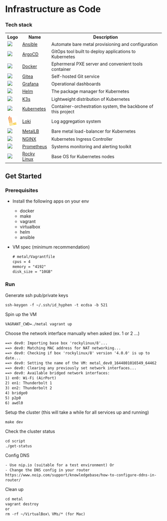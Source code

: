 # Infrastructure as Code


### Tech stack

<table>
  <tr>
    <th>Logo</th>
    <th>Name</th>
    <th>Description</th>
  </tr>
  <tr>
    <td><img width="32" src="https://simpleicons.org/icons/ansible.svg"></td>
    <td><a href="https://www.ansible.com">Ansible</a></td>
    <td>Automate bare metal provisioning and configuration</td>
  </tr>
  <tr>
    <td><img width="32" src="https://cncf-branding.netlify.app/img/projects/argo/icon/color/argo-icon-color.svg"></td>
    <td><a href="https://argoproj.github.io/cd">ArgoCD</a></td>
    <td>GitOps tool built to deploy applications to Kubernetes</td>
  </tr>
  <tr>
    <td><img width="32" src="https://www.docker.com/sites/default/files/d8/2019-07/Moby-logo.png"></td>
    <td><a href="https://www.docker.com">Docker</a></td>
    <td>Ephermeral PXE server and convenient tools container</td>
  </tr>
  <tr>
    <td><img width="32" src="https://upload.wikimedia.org/wikipedia/commons/b/bb/Gitea_Logo.svg"></td>
    <td><a href="https://gitea.com">Gitea</a></td>
    <td>Self-hosted Git service</td>
  </tr>
  <tr>
    <td><img width="32" src="https://grafana.com/static/img/menu/grafana2.svg"></td>
    <td><a href="https://grafana.com">Grafana</a></td>
    <td>Operational dashboards</td>
  </tr>
  <tr>
    <td><img width="32" src="https://cncf-branding.netlify.app/img/projects/helm/icon/color/helm-icon-color.svg"></td>
    <td><a href="https://helm.sh">Helm</a></td>
    <td>The package manager for Kubernetes</td>
  </tr>
  <tr>
    <td><img width="32" src="https://cncf-branding.netlify.app/img/projects/k3s/icon/color/k3s-icon-color.svg"></td>
    <td><a href="https://k3s.io">K3s</a></td>
    <td>Lightweight distribution of Kubernetes</td>
  </tr>
  <tr>
    <td><img width="32" src="https://cncf-branding.netlify.app/img/projects/kubernetes/icon/color/kubernetes-icon-color.svg"></td>
    <td><a href="https://kubernetes.io">Kubernetes</a></td>
    <td>Container-orchestration system, the backbone of this project</td>
  </tr>
  <tr>
    <td><img width="32" src="https://github.com/grafana/loki/blob/main/docs/sources/logo.png?raw=true"></td>
    <td><a href="https://grafana.com/oss/loki">Loki</a></td>
    <td>Log aggregation system</td>
  </tr>
  <tr>
    <td><img width="32" src="https://avatars.githubusercontent.com/u/60239468?s=200&v=4"></td>
    <td><a href="https://metallb.org">MetalLB</a></td>
    <td>Bare metal load-balancer for Kubernetes</td>
  </tr>
  <tr>
    <td><img width="32" src="https://avatars.githubusercontent.com/u/1412239?s=200&v=4"></td>
    <td><a href="https://www.nginx.com">NGINX</a></td>
    <td>Kubernetes Ingress Controller</td>
  </tr>
  <tr>
    <td><img width="32" src="https://cncf-branding.netlify.app/img/projects/prometheus/icon/color/prometheus-icon-color.svg"></td>
    <td><a href="https://prometheus.io">Prometheus</a></td>
    <td>Systems monitoring and alerting toolkit</td>
  </tr>
  <tr>
    <td><img width="32" src="https://avatars.githubusercontent.com/u/75713131?s=200&v=4"></td>
    <td><a href="https://rockylinux.org">Rocky Linux</a></td>
    <td>Base OS for Kubernetes nodes</td>
  </tr>
</table>

## Get Started

### Prerequisites

- Install the following apps on your env  
  - docker  
  - make  
  - vagrant  
  - virtualbox  
  - helm  
  - ansible
  
  
- VM spec (minimum recommendation)  
  ```
  # metal/Vagrantfile
  cpus = 4
  memory = "4192"
  disk_size = "10GB"
  ```
  
### Run  
Generate ssh pub/private keys  
```
ssh-keygen -f ~/.ssh/id_hyphen -t ecdsa -b 521
```  
Spin up the VM
```
VAGRANT_CWD=./metal vagrant up
```
Choose the network interface manually when asked (ex. 1 or 2 ...)
```
==> dev0: Importing base box 'rockylinux/8'...
==> dev0: Matching MAC address for NAT networking...
==> dev0: Checking if box 'rockylinux/8' version '4.0.0' is up to date...
==> dev0: Setting the name of the VM: metal_dev0_1644801016549_64462
==> dev0: Clearing any previously set network interfaces...
==> dev0: Available bridged network interfaces:
1) en0: Wi-Fi (AirPort)
2) en1: Thunderbolt 1
3) en2: Thunderbolt 2
4) bridge0
5) p2p0
6) awdl0
```  

Setup the cluster (this will take a while for all services up and running)
```
make dev
```

Check the cluster status
```
cd script
./get-status
```
Config DNS
```
- Use nip.io (suitable for a test environment) Or
- Change the DNS config in your router
https://www.noip.com/support/knowledgebase/how-to-configure-ddns-in-router/
```
Clean up
```
cd metal
vagrant destroy
or
rm -rf ~/VirtualBox\ VMs/* (for Mac)
```